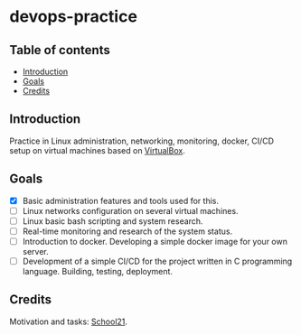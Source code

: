 # devops-practice

## Table of contents

* [Introduction](#Introduction)
* [Goals](#Goals)
* [Credits](#Credits)

## Introduction

Practice in Linux administration, networking, monitoring, docker, CI/CD setup on virtual machines based on [VirtualBox](https://www.virtualbox.org/).

## Goals

- [x] Basic administration features and tools used for this.
- [ ] Linux networks configuration on several virtual machines.
- [ ] Linux basic bash scripting and system research.
- [ ] Real-time monitoring and research of the system status.
- [ ] Introduction to docker. Developing a simple docker image for your own server.
- [ ] Development of a simple CI/CD for the project written in C programming language. Building, testing, deployment.

## Credits

Motivation and tasks: [School21](https://21-school.ru/).
